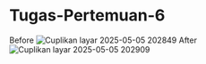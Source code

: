 # Tugas-Pertemuan-6
Before ![Cuplikan layar 2025-05-05 202849](https://github.com/user-attachments/assets/74bdc912-9251-428f-b098-2ade9ddb3bc8)
After ![Cuplikan layar 2025-05-05 202909](https://github.com/user-attachments/assets/a2593271-25e6-4b9f-8123-cc8eae5fff41)
